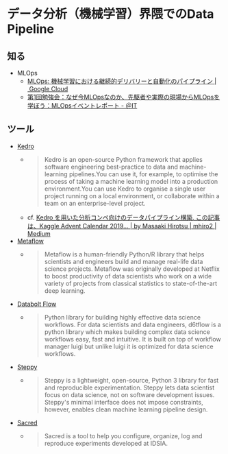 # データ分析（機械学習）界隈でのData Pipeline

## 知る

- MLOps
  - [MLOps: 機械学習における継続的デリバリーと自動化のパイプライン \| Google Cloud](https://cloud.google.com/solutions/machine-learning/mlops-continuous-delivery-and-automation-pipelines-in-machine-learning)
  - [第1回勉強会：なぜ今MLOpsなのか、先駆者や実際の現場からMLOpsを学ぼう：MLOpsイベントレポート - ＠IT](https://www.atmarkit.co.jp/ait/articles/2009/14/news029.html)

## ツール

- [Kedro](https://github.com/quantumblacklabs/kedro)
  - > Kedro is an open-source Python framework that applies software engineering best-practice to data and machine-learning pipelines.You can use it, for example, to optimise the process of taking a machine learning model into a production environment.You can use Kedro to organise a single user project running on a local environment, or collaborate within a team on an enterprise-level project.
  - cf. [Kedro を用いた分析コンペ向けのデータパイプライン構築. この記事は、Kaggle Advent Calendar 2019… \| by Masaaki Hirotsu \| mhiro2 \| Medium](https://medium.com/mhiro2/building-pipeline-with-kedro-for-ml-competition-63e1db42d179)
- [Metaflow](https://github.com/Netflix/metaflow)
  - > Metaflow is a human-friendly Python/R library that helps scientists and engineers build and manage real-life data science projects. Metaflow was originally developed at Netflix to boost productivity of data scientists who work on a wide variety of projects from classical statistics to state-of-the-art deep learning.
- [Databolt Flow](https://github.com/d6t/d6tflow)
  - > Python library for building highly effective data science workflows. For data scientists and data engineers, d6tflow is a python library which makes building complex data science workflows easy, fast and intuitive. It is built on top of workflow manager luigi but unlike luigi it is optimized for data science workflows.
- [Steppy](https://github.com/minerva-ml/steppy)
  - > Steppy is a lightweight, open-source, Python 3 library for fast and reproducible experimentation. Steppy lets data scientist focus on data science, not on software development issues. Steppy's minimal interface does not impose constraints, however, enables clean machine learning pipeline design.
- [Sacred](https://github.com/IDSIA/sacred)
  - > Sacred is a tool to help you configure, organize, log and reproduce experiments developed at IDSIA.
